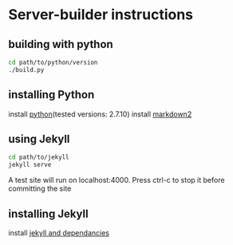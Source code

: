 # Server-builder instructions
## building with python
```bash
cd path/to/python/version
./build.py
```
## installing Python 
install [python](https://www.python.org/)(tested versions: 2.7.10)
install [markdown2](https://github.com/trentm/python-markdown2/blob/master/README.md#install)
## using Jekyll
```bash
cd path/to/jekyll
jekyll serve
```
A test site will run on localhost:4000.
Press ctrl-c to stop it before committing the site
## installing Jekyll
install [jekyll and dependancies](https://jekyllrb.com/docs/installation/)
